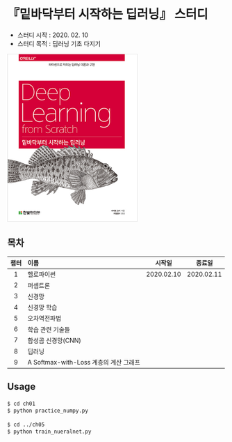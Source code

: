 # 『밑바닥부터 시작하는 딥러닝』 스터디
- 스터디 시작 : 2020. 02. 10
- 스터디 목적 : 딥러닝 기초 다지기

<img src="/data/book.jpg" width="300px" alt="book"></img><br/>


## 목차
|챕터|이름|시작일|종료일|
|:---:|:---|:---:|:---:|
|1|헬로파이썬|2020.02.10|2020.02.11|
|2|퍼셉트론|||
|3|신경망|||
|4|신경망 학습|||
|5|오차역전파법|||
|6|학습 관련 기술들|||
|7|합성곱 신경망(CNN)|||
|8|딥러닝|||
|9|A Softmax-with-Loss 계층의 계산 그래프|||

## Usage
```
$ cd ch01
$ python practice_numpy.py

$ cd ../ch05
$ python train_nueralnet.py
```
